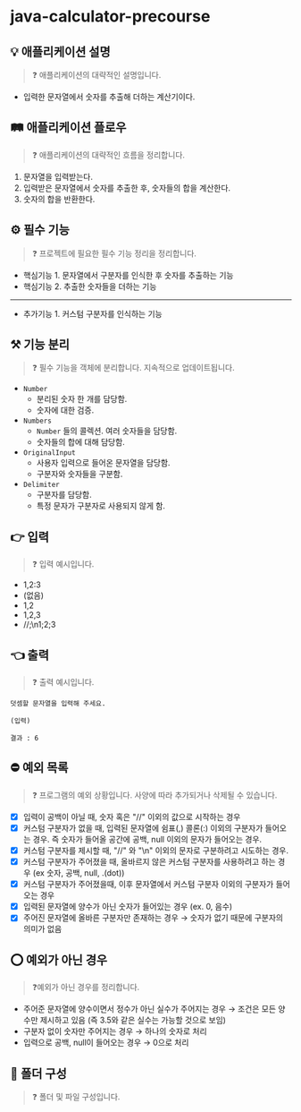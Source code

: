 # java-calculator-precourse

## 💡 애플리케이션 설명

> ❓ 애플리케이션의 대략적인 설명입니다.
>

- 입력한 문자열에서 숫자를 추출해 더하는 계산기이다.

## 🛤️ 애플리케이션 플로우

> ❓ 애플리케이션의 대략적인 흐름을 정리합니다.
>

1. 문자열을 입력받는다.
2. 입력받은 문자열에서 숫자를 추출한 후, 숫자들의 합을 계산한다.
3. 숫자의 합을 반환한다.

## ⚙️ 필수 기능

> ❓ 프로젝트에 필요한 필수 기능 정리을 정리합니다.
>

- 핵심기능 1. 문자열에서 구분자를 인식한 후 숫자를 추출하는 기능
- 핵심기능 2. 추출한 숫자들을 더하는 기능

---

- 추가기능 1. 커스텀 구분자를 인식하는 기능

## ⚒️ 기능 분리

> ❓ 필수 기능을 객체에 분리합니다. 지속적으로 업데이트됩니다.
>

- `Number`
    - 분리된 숫자 한 개를 담당함.
    - 숫자에 대한 검증.
- `Numbers`
    - `Number` 들의 콜렉션. 여러 숫자들을 담당함.
    - 숫자들의 합에 대해 담당함.
- `OriginalInput`
    - 사용자 입력으로 들어온 문자열을 담당함.
    - 구분자와 숫자들을 구분함.
- `Delimiter`
    - 구분자를 담당함.
    - 특정 문자가 구분자로 사용되지 않게 함.

## 👉 입력

> ❓ 입력 예시입니다.
>

- 1,2:3
- (없음)
- 1,2
- 1,2,3
- //;\n1;2;3

## 👈 출력

> ❓ 출력 예시입니다.
>

```
덧셈할 문자열을 입력해 주세요.

(입력)

결과 : 6
```

## ⛔ 예외 목록

> ❓ 프로그램의 예외 상황입니다. 사양에 따라 추가되거나 삭제될 수 있습니다.
>

- [x]  입력이 공백이 아닐 때, 숫자 혹은 "//" 이외의 값으로 시작하는 경우
- [x]  커스텀 구분자가 없을 때, 입력된 문자열에 쉼표(,) 콜론(:) 이외의 구분자가 들어오는 경우. 즉 숫자가 들어올 공간에 공백, null 이외의 문자가 들어오는 경우.
- [x]  커스텀 구분자를 제시할 때, "//" 와 "\n" 이외의 문자로 구분하려고 시도하는 경우.
- [x]  커스텀 구분자가 주어졌을 때, 올바르지 않은 커스텀 구분자를 사용하려고 하는 경우 (ex 숫자, 공백, null, .(dot))
- [x]  커스텀 구분자가 주어졌을때, 이후 문자열에서 커스텀 구분자 이외의 구분자가 들어오는 경우
- [x]  입력된 문자열에 양수가 아닌 숫자가 들어있는 경우 (ex. 0, 음수)
- [x]  주어진 문자열에 올바른 구분자만 존재하는 경우 → 숫자가 없기 때문에 구분자의 의미가 없음

## ⭕ 예외가 아닌 경우

> ❓예외가 아닌 경우를 정리합니다.
>

- 주어준 문자열에 양수이면서 정수가 아닌 실수가 주어지는 경우 → 조건은 모든 양수만 제시하고 있음 (즉 3.5와 같은 실수는 가능할 것으로 보임)
- 구분자 없이 숫자만 주어지는 경우 → 하나의 숫자로 처리
- 입력으로 공백, null이 들어오는 경우 → 0으로 처리

## 📂 폴더 구성

> ❓ 폴더 및 파일 구성입니다.
>